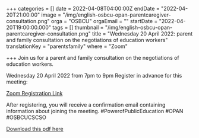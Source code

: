 +++
categories = []
date = 2022-04-08T04:00:00Z
endDate = "2022-04-20T21:00:00"
image = "/img/english-osbcu-opan-parentcaregiver-consultation.png"
orga = "OSBCU"
orgaEmail = ""
startDate = "2022-04-20T19:00:00.000"
tags = []
thumbnail = "/img/english-osbcu-opan-parentcaregiver-consultation.png"
title = "Wednesday 20 April 2022: parent and family consultation on the negotiations of education workers"
translationKey = "parentsfamily"
where = "Zoom"

+++
Join us for a parent and family consultation on the negotiations of education workers.

Wednesday 20 April 2022 from 7pm to 9pm Register in advance for this meeting:

[Zoom Registration Link](https://us02web.zoom.us/meeting/register/tZUtf-CqrDovHdxmdvuBJ8TN133kRCFx0ACb?fbclid=IwAR21CBP1SyqAK92zcuD1MMyuPTs5AOUFQptZ550zABI6o94xec9m8VwzBGs)

After registering, you will receive a confirmation email containing information about joining the meeting. #PowerofPublicEducation #OPAN #OSBCUCSCSO

[Download this pdf here](/img/cpi-report-english.pdf "Download")